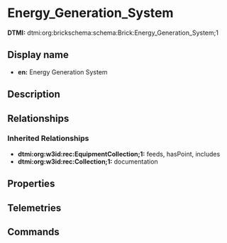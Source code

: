 # Energy_Generation_System
**DTMI:** dtmi:org:brickschema:schema:Brick:Energy_Generation_System;1
## Display name
- **en:** Energy Generation System
## Description
## Relationships
### Inherited Relationships
* **dtmi:org:w3id:rec:EquipmentCollection;1:** feeds, hasPoint, includes
* **dtmi:org:w3id:rec:Collection;1:** documentation
## Properties
## Telemetries
## Commands
